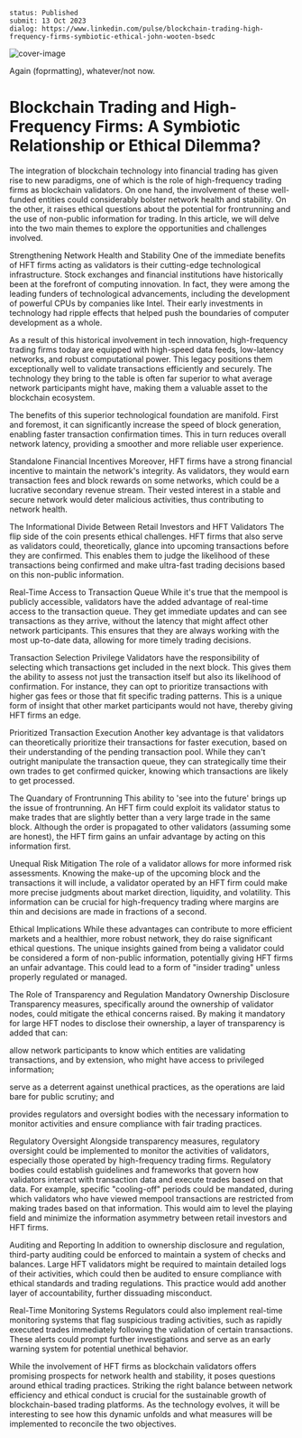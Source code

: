 ```
status: Published
submit: 13 Oct 2023
dialog: https://www.linkedin.com/pulse/blockchain-trading-high-frequency-firms-symbiotic-ethical-john-wooten-bsedc
```

![cover-image](https://media.licdn.com/dms/image/v2/D5612AQEVaByhuHXjow/article-cover_image-shrink_423_752/article-cover_image-shrink_423_752/0/1697197849621?e=1732752000&v=beta&t=WebZuvI3fWN3vHwS730-56OPvBTopFcuCvytiHYXYz8)

Again (foprmatting), whatever/not now.

# Blockchain Trading and High-Frequency Firms: A Symbiotic Relationship or Ethical Dilemma?

The integration of blockchain technology into financial trading has given rise to new paradigms, one of which is the role of high-frequency trading firms as blockchain validators. On one hand, the involvement of these well-funded entities could considerably bolster network health and stability. On the other, it raises ethical questions about the potential for frontrunning and the use of non-public information for trading. In this article, we will delve into the two main themes to explore the opportunities and challenges involved.

Strengthening Network Health and Stability
One of the immediate benefits of HFT firms acting as validators is their cutting-edge technological infrastructure. Stock exchanges and financial institutions have historically been at the forefront of computing innovation. In fact, they were among the leading funders of technological advancements, including the development of powerful CPUs by companies like Intel. Their early investments in technology had ripple effects that helped push the boundaries of computer development as a whole.

As a result of this historical involvement in tech innovation, high-frequency trading firms today are equipped with high-speed data feeds, low-latency networks, and robust computational power. This legacy positions them exceptionally well to validate transactions efficiently and securely. The technology they bring to the table is often far superior to what average network participants might have, making them a valuable asset to the blockchain ecosystem.

The benefits of this superior technological foundation are manifold. First and foremost, it can significantly increase the speed of block generation, enabling faster transaction confirmation times. This in turn reduces overall network latency, providing a smoother and more reliable user experience.

Standalone Financial Incentives
Moreover, HFT firms have a strong financial incentive to maintain the network's integrity. As validators, they would earn transaction fees and block rewards on some networks, which could be a lucrative secondary revenue stream. Their vested interest in a stable and secure network would deter malicious activities, thus contributing to network health.

The Informational Divide Between Retail Investors and HFT Validators
The flip side of the coin presents ethical challenges. HFT firms that also serve as validators could, theoretically, glance into upcoming transactions before they are confirmed. This enables them to judge the likelihood of these transactions being confirmed and make ultra-fast trading decisions based on this non-public information.

Real-Time Access to Transaction Queue
While it's true that the mempool is publicly accessible, validators have the added advantage of real-time access to the transaction queue. They get immediate updates and can see transactions as they arrive, without the latency that might affect other network participants. This ensures that they are always working with the most up-to-date data, allowing for more timely trading decisions.

Transaction Selection Privilege
Validators have the responsibility of selecting which transactions get included in the next block. This gives them the ability to assess not just the transaction itself but also its likelihood of confirmation. For instance, they can opt to prioritize transactions with higher gas fees or those that fit specific trading patterns. This is a unique form of insight that other market participants would not have, thereby giving HFT firms an edge.

Prioritized Transaction Execution
Another key advantage is that validators can theoretically prioritize their transactions for faster execution, based on their understanding of the pending transaction pool. While they can't outright manipulate the transaction queue, they can strategically time their own trades to get confirmed quicker, knowing which transactions are likely to get processed.

The Quandary of Frontrunning
This ability to 'see into the future' brings up the issue of frontrunning. An HFT firm could exploit its validator status to make trades that are slightly better than a very large trade in the same block. Although the order is propagated to other validators (assuming some are honest), the HFT firm gains an unfair advantage by acting on this information first.

Unequal Risk Mitigation
The role of a validator allows for more informed risk assessments. Knowing the make-up of the upcoming block and the transactions it will include, a validator operated by an HFT firm could make more precise judgments about market direction, liquidity, and volatility. This information can be crucial for high-frequency trading where margins are thin and decisions are made in fractions of a second.

Ethical Implications
While these advantages can contribute to more efficient markets and a healthier, more robust network, they do raise significant ethical questions. The unique insights gained from being a validator could be considered a form of non-public information, potentially giving HFT firms an unfair advantage. This could lead to a form of "insider trading" unless properly regulated or managed.

The Role of Transparency and Regulation
Mandatory Ownership Disclosure
Transparency measures, specifically around the ownership of validator nodes, could mitigate the ethical concerns raised. By making it mandatory for large HFT nodes to disclose their ownership, a layer of transparency is added that can:

allow network participants to know which entities are validating transactions, and by extension, who might have access to privileged information;

serve as a deterrent against unethical practices, as the operations are laid bare for public scrutiny; and

provides regulators and oversight bodies with the necessary information to monitor activities and ensure compliance with fair trading practices.

Regulatory Oversight
Alongside transparency measures, regulatory oversight could be implemented to monitor the activities of validators, especially those operated by high-frequency trading firms. Regulatory bodies could establish guidelines and frameworks that govern how validators interact with transaction data and execute trades based on that data. For example, specific "cooling-off" periods could be mandated, during which validators who have viewed mempool transactions are restricted from making trades based on that information. This would aim to level the playing field and minimize the information asymmetry between retail investors and HFT firms.

Auditing and Reporting
In addition to ownership disclosure and regulation, third-party auditing could be enforced to maintain a system of checks and balances. Large HFT validators might be required to maintain detailed logs of their activities, which could then be audited to ensure compliance with ethical standards and trading regulations. This practice would add another layer of accountability, further dissuading misconduct.

Real-Time Monitoring Systems
Regulators could also implement real-time monitoring systems that flag suspicious trading activities, such as rapidly executed trades immediately following the validation of certain transactions. These alerts could prompt further investigations and serve as an early warning system for potential unethical behavior.



While the involvement of HFT firms as blockchain validators offers promising prospects for network health and stability, it poses questions around ethical trading practices. Striking the right balance between network efficiency and ethical conduct is crucial for the sustainable growth of blockchain-based trading platforms. As the technology evolves, it will be interesting to see how this dynamic unfolds and what measures will be implemented to reconcile the two objectives.